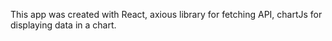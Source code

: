 This app was created with React, axious library for fetching API, chartJs for displaying data in a chart.

